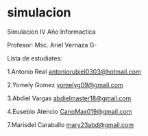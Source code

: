 # simulacion
Simulacion IV Año Informactica

Profesor: Msc. Ariel Vernaza G-



Lista de estudiates:

1.Antonio Real antoniorubiel0303@hotmail.com 

2.Yomely Gomez yomelyg09@gmail.com

3.Abdiel Vargas abdielmaster18@gmail.com

4.Eusebio Atencio CanoMax019@gmail.com





7.Marisdel Caraballo mary23abd@gmail.com
